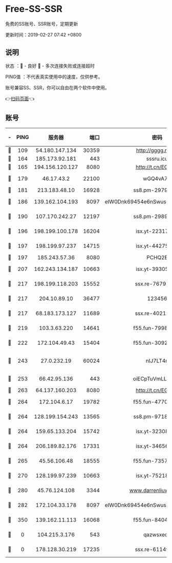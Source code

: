 # Free-SS-SSR

免费的SS账号、SSR账号，定期更新

更新时间：2019-02-27 07:42 +0800

## 说明

状态     ：🙂 - 良好 🙁 - 多次连接失败或连接超时

PING值   ：不代表真实使用中的速度，仅供参考。

账号兼容SS、SSR，你可以自由在两个软件中使用。

👉[扫码页面](https://liesauer.github.io/free-ss-ssr.github.io/)👈

## 账号

|-|PING|服务器|端口|密码|加密方式|区域|
|:----:|:----:|:-----:|-----:|:----:|:----:|:----:|
|🙂|109|54.180.147.134|30359|http://gggg.rocks|chacha20|KR|
|🙂|164|185.173.92.181|443|sssru.icu|rc4-md5|RU|
|🙂|165|194.156.120.127|8080|http://t.cn/EGJIyrl|rc4-md5|RU|
|🙂|179|46.17.43.2|22100|wGQ4vA7D|aes-256-gcm|RU|
|🙂|181|213.183.48.10|16928|ss8.pm-29798325|rc4-md5|RU|
|🙂|186|139.162.104.193|8097|eIW0Dnk69454e6nSwuspv9DmS201tQ0D|aes-256-cfb|JP|
|🙂|190|107.170.242.27|12197|ss8.pm-29892901|aes-256-cfb|US|
|🙂|196|198.199.100.178|16204|isx.yt-22317466|aes-256-cfb|US|
|🙂|197|198.199.97.237|14715|isx.yt-44275898|aes-256-cfb|US|
|🙂|197|185.243.57.36|8080|PCHQ2E|rc4-md5|US|
|🙂|207|162.243.134.187|10663|isx.yt-39305244|aes-256-cfb|US|
|🙂|217|198.199.118.203|15552|ssx.re-76791926|aes-256-cfb|US|
|🙂|217|204.10.89.10|36477|123456|aes-256-cfb|US|
|🙂|217|68.183.173.127|11689|ssx.re-40212864|aes-256-cfb|US|
|🙂|219|103.3.63.220|14641|f55.fun-79984823|aes-256-cfb|SG|
|🙂|222|172.104.49.43|15404|f55.fun-30923847|aes-256-cfb|SG|
|🙂|243|27.0.232.19|60024|nIJ7LT4n|xchacha20-ietf-poly1305|HK|
|🙂|253|66.42.95.136|443|oiECpTuVmLLxk4Ts|aes-256-cfb|US|
|🙂|263|64.137.160.203|8080|http://t.cn/EGJIyrl|rc4-md5|CA|
|🙂|264|172.104.6.17|19782|f55.fun-47700700|aes-256-cfb|US|
|🙂|264|128.199.154.243|13565|ss8.pm-97184216|aes-256-cfb|SG|
|🙂|264|159.65.133.204|15742|isx.yt-32308322|aes-256-cfb|SG|
|🙂|264|206.189.82.176|17331|isx.yt-34656807|aes-256-cfb|SG|
|🙂|265|45.56.106.48|18555|f55.fun-73571297|aes-256-cfb|US|
|🙂|270|128.199.97.239|10663|isx.yt-75218059|aes-256-cfb|SG|
|🙂|280|45.76.124.108|3344|www.darrenliuwei.com|aes-256-cfb|AU|
|🙂|282|172.104.33.178|8097|eIW0Dnk69454e6nSwuspv9DmS201tQ0D|aes-256-cfb|SG|
|🙂|350|139.162.11.113|16068|f55.fun-84043831|aes-256-cfb|SG|
|🙁|0|104.215.3.176|543|qazwsxedc|aes-256-gcm|JP|
|🙁|0|178.128.30.219|17235|ssx.re-61149569|aes-256-cfb|SG|
